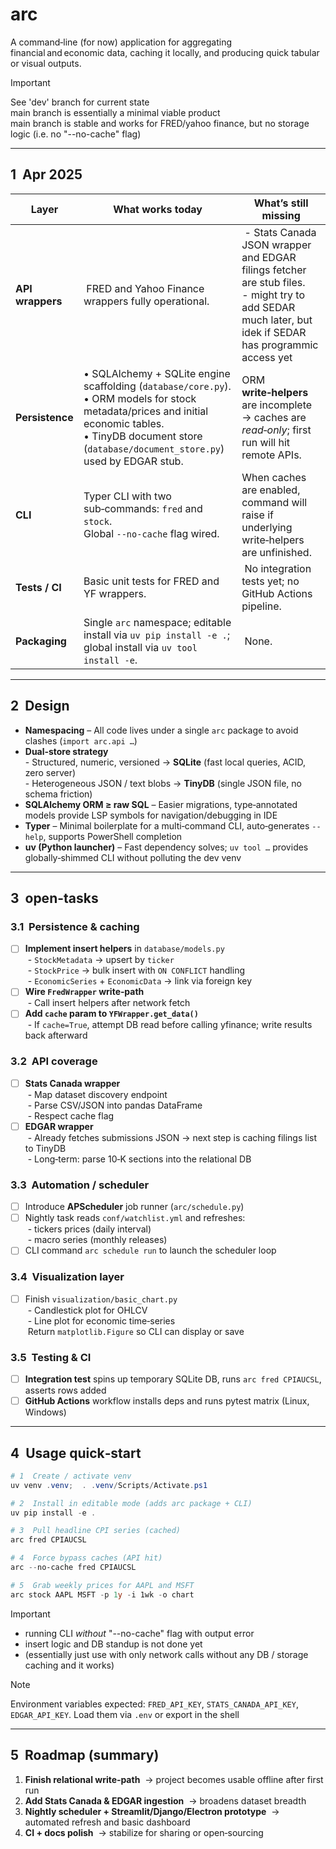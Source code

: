 # arc

A command‑line (for now) application for aggregating financial and economic data, caching it locally, and producing quick tabular or visual outputs.
>[!IMPORTANT]
>See 'dev' branch for current state  
>main branch is essentially a minimal viable product  
>main branch is stable and works for FRED/yahoo finance, but no storage logic (i.e. no "--no-cache" flag)
---
## 1  Apr 2025

| Layer | What works today | What’s still missing |
|-------|------------------|-----------------------|
| **API wrappers** | FRED and Yahoo Finance wrappers fully operational. | - Stats Canada JSON wrapper and EDGAR filings fetcher are stub files.<br>- might try to add SEDAR much later, but idek if SEDAR has programmic access yet|
| **Persistence** | • SQLAlchemy + SQLite engine scaffolding (`database/core.py`).<br>• ORM models for stock metadata/prices and initial economic tables.<br>• TinyDB document store (`database/document_store.py`) used by EDGAR stub. | ORM **write‑helpers** are incomplete → caches are *read‑only*; first run will hit remote APIs. |
| **CLI** | Typer CLI with two sub‑commands: `fred` and `stock`.<br>Global `--no-cache` flag wired. | When caches are enabled, command will raise if underlying write‑helpers are unfinished. |
| **Tests / CI** | Basic unit tests for FRED and YF wrappers. | No integration tests yet; no GitHub Actions pipeline. |
| **Packaging** | Single `arc` namespace; editable install via `uv pip install -e .`; global install via `uv tool install -e`. | None. |

---
## 2  Design

* **Namespacing** – All code lives under a single `arc` package to avoid clashes (`import arc.api …`)
* **Dual‑store strategy**  
  - Structured, numeric, versioned → **SQLite** (fast local queries, ACID, zero server)  
  - Heterogeneous JSON / text blobs → **TinyDB** (single JSON file, no schema friction)
* **SQLAlchemy ORM ≥ raw SQL** – Easier migrations, type‑annotated models provide LSP symbols for navigation/debugging in IDE
* **Typer** – Minimal boilerplate for a multi‑command CLI, auto‑generates `--help`, supports PowerShell completion
* **uv (Python launcher)** – Fast dependency solves; `uv tool …` provides globally‑shimmed CLI without polluting the dev venv

---
## 3  open-tasks

### 3.1  Persistence & caching

- [ ] **Implement insert helpers** in `database/models.py`  
  - `StockMetadata` → upsert by `ticker`  
  - `StockPrice` → bulk insert with `ON CONFLICT` handling  
  - `EconomicSeries` + `EconomicData` → link via foreign key
- [ ] **Wire `FredWrapper` write‑path**  
  - Call insert helpers after network fetch
- [ ] **Add `cache` param to `YFWrapper.get_data()`**  
  - If `cache=True`, attempt DB read before calling yfinance; write results back afterward

### 3.2  API coverage

- [ ] **Stats Canada wrapper**  
  - Map dataset discovery endpoint  
  - Parse CSV/JSON into pandas DataFrame  
  - Respect cache flag
- [ ] **EDGAR wrapper**  
  - Already fetches submissions JSON → next step is caching filings list to TinyDB  
  - Long‑term: parse 10‑K sections into the relational DB

### 3.3  Automation / scheduler

- [ ] Introduce **APScheduler** job runner (`arc/schedule.py`)
- [ ] Nightly task reads `conf/watchlist.yml` and refreshes:  
  - tickers prices (daily interval)  
  - macro series (monthly releases)
- [ ] CLI command `arc schedule run` to launch the scheduler loop

### 3.4  Visualization layer

- [ ] Finish `visualization/basic_chart.py`  
  - Candlestick plot for OHLCV  
  - Line plot for economic time‑series  
  Return `matplotlib.Figure` so CLI can display or save

### 3.5  Testing & CI

- [ ] **Integration test** spins up temporary SQLite DB, runs `arc fred CPIAUCSL`, asserts rows added
- [ ] **GitHub Actions** workflow installs deps and runs pytest matrix (Linux, Windows)

---
## 4  Usage quick‑start

```powershell
# 1  Create / activate venv
uv venv .venv;  . .venv/Scripts/Activate.ps1

# 2  Install in editable mode (adds arc package + CLI)
uv pip install -e .

# 3  Pull headline CPI series (cached)
arc fred CPIAUCSL

# 4  Force bypass caches (API hit)
arc --no-cache fred CPIAUCSL

# 5  Grab weekly prices for AAPL and MSFT
arc stock AAPL MSFT -p 1y -i 1wk -o chart
```
>[!IMPORTANT]
>- running CLI *without* "--no-cache" flag with output error  
>- insert logic and DB standup is not done yet  
>- (essentially just use with only network calls without any DB / storage caching and it works)

>[!NOTE]
>Environment variables expected: `FRED_API_KEY`, `STATS_CANADA_API_KEY`, `EDGAR_API_KEY`. Load them via `.env` or export in the shell

---
## 5  Roadmap (summary)

1. **Finish relational write‑path**  → project becomes usable offline after first run  
2. **Add Stats Canada & EDGAR ingestion**  → broadens dataset breadth  
3. **Nightly scheduler + Streamlit/Django/Electron prototype**  → automated refresh and basic dashboard  
4. **CI + docs polish**  → stabilize for sharing or open‑sourcing
